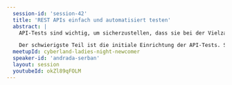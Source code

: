 ```yaml
---
  session-id: 'session-42'
  title: 'REST APIs einfach und automatisiert testen'
  abstract: |
    API-Tests sind wichtig, um sicherzustellen, dass sie bei der Vielzahl von erwarteten, aber auch unerwarteten Anfragen die geforderte Leistung erbringen. Dabei geht es nicht nur um das Testen der Funktionalität, sondern auch um die Zuverlässigkeit, Perfomance und Sicherheit. Manuelle Tests reichen nicht aus, die Automatisierung hilft bei der regelmässigen, vollumfänglichen Durchführung und insbesondere auch unter Last- oder Fehlerszenarien.

    Der schwierigste Teil ist die initiale Einrichtung der API-Tests. Sie müssen möglichst wartungsarm sein, um den Überblick auch bei den kommenden Änderungen zu behalten. Ich zeige Euch, wie ihr unabhängig vom Test-Werkzeug über eine Environment-Lösung flexibel bleibt. Außerdem sprechen wir darüber, was man testen sollte und wie ein solcher Test sinnvoll aufgebaut ist. Wir werden uns an praktischen Beispielen verschiedene Lösungsansätze anschauen. Und Ihr lernt dabei, warum sie so wichtig sind.
  meetupId: cyberland-ladies-night-newcomer
  speaker-id: 'andrada-serban'
  layout: session
  youtubeId: okZl89qFOLM
---
```

